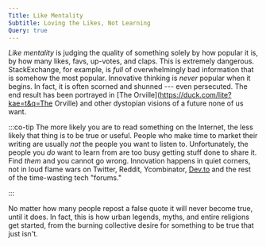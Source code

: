 ```yaml
---
Title: Like Mentality
Subtitle: Loving the Likes, Not Learning
Query: true
---
```


*Like mentality* is judging the quality of something solely by how popular it is, by how many likes, favs, up-votes, and claps. This is extremely dangerous. StackExchange, for example, is *full* of overwhelmingly bad information that is somehow the most popular. Innovative thinking is *never* popular when it begins. In fact, it is often scorned and shunned --- even persecuted. The end result has been portrayed in [The Orville](https://duck.com/lite?kae=t&q=The Orville) and other dystopian visions of a future none of us want. 

:::co-tip
The more likely you are to read something on the Internet, the less likely that thing is to be true or useful. People who make time to market their writing are usually *not* the people you want to listen to. Unfortunately, the people you *do* want to learn from are too busy getting stuff done to share it. Find *them* and you cannot go wrong. Innovation happens in quiet corners, not in loud flame wars on Twitter, Reddit, Ycombinator, [Dev.to](/advice/dont/dodevto) and the rest of the time-wasting tech "forums." 

:::

No matter how many people repost a false quote it will never become true, until it does. In fact, this is how urban legends, myths, and entire religions get started, from the burning collective desire for something to be true that just isn't.
